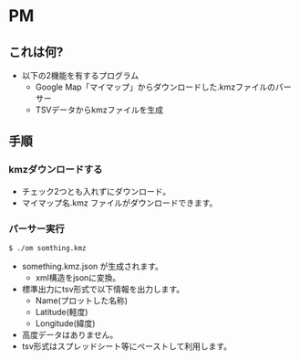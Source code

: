PM
==

## これは何?

- 以下の2機能を有するプログラム
    - Google Map「マイマップ」からダウンロードした.kmzファイルのパーサー
    - TSVデータからkmzファイルを生成

## 手順
### kmzダウンロードする
- チェック2つとも入れずにダウンロード。
- マイマップ名.kmz ファイルがダウンロードできます。

### パーサー実行

```
$ ./om somthing.kmz
```

- something.kmz.json が生成されます。
    - xml構造をjsonに変換。
- 標準出力にtsv形式で以下情報を出力します。
    - Name(プロットした名称)
    - Latitude(軽度)
    - Longitude(緯度)
- 高度データはありません。
- tsv形式はスプレッドシート等にペーストして利用します。
